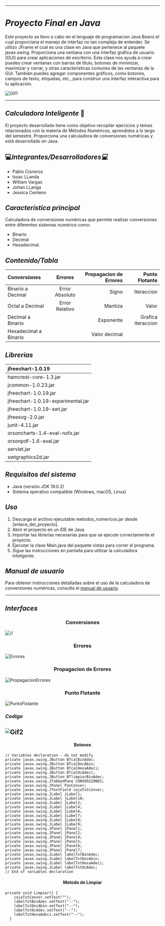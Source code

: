 
---

# *Proyecto Final en Java*
Este proyecto se llevo a cabo en el lenguaje de programacion Java Beans el cual proporciana el manejo de interfaz no tan compleja de entender. Se utilizo JFrame el cual es una clase en Java que pertenece al paquete javax.swing. Proporciona una ventana con una interfaz gráfica de usuario (GUI) para crear aplicaciones de escritorio. Esta clase nos ayuda a crear puedes crear ventanas con barras de título, botones de minimizar, maximizar y cerrar, y otras características comunes de las ventanas de la GUI. También puedes agregar componentes gráficos, como botones, campos de texto, etiquetas, etc., para construir una interfaz interactiva para tu aplicación.

![Gif1](https://github.com/JohanLlanga/MetodosNumericos/assets/134894866/085080bb-8b42-4b90-b490-04e5ebd5d866)

---

## *Calculadora Inteligente* :clap:
El proyecto desarrollado tiene como objetivo recopilar ejercicios y temas relacionados con la materia de Métodos Numéricos, aprendidos a lo largo del semestre. Proporciona una calculadora de conversiones numéricas y está desarrollado en Java.

## :computer:*Integrantes/Desarrolladores:computer:*

- Pablo Cisneros
- Issac LLanda
- William Vargas
- Johan LLanga
- Jessica Centeno

## *Característica principal*

Calculadora de conversiones numéricas que permite realizar conversiones entre diferentes sistemas numérico como:
- Binario
- Decimal
- Hexadecimal.
  
## *Contenido/Tabla*
  
| Conversiones  |      Errores      | Propagacion de Errores |Punto Flotante |
| :------------ |:---------------:  |-------------------------:|-------:|
| Binario a Decimal| Error Absoluto | Signo     |Iteraccion|
| Octal a Decimal| Error Relativo   |  Mantiza     |Valor    
| Decimal a Binario|                | Exponente    | Grafica iteraccion |
| Hexadecimal a Binario|            |  Valor decimal  |     |

## *Librerias*

| jfreechart-1.0.19 |
| :------------ |
| hamcrest-core-1.3.jar| 
| jcommon-1.0.23.jar|
| jfreechart-1.0.19.jar|
| jfreechart-1.0.19-experimental.jar|
| jfreechart-1.0.19-swt.jar|
| jfreesvg-2.0.jar|
| junit-4.11.jar|
| orsoncharts-1.4-eval-nofx.jar|
| orsonpdf-1.6-eval.jar|
| servlet.jar|
| swtgraphics2d.jar|

## *Requisitos del sistema*

- Java (versión JDK 19.0.2)
- Sistema operativo compatible (Windows, macOS, Linux)

## *Uso*
1. Descarga el archivo ejecutable metodos_numericos.jar desde [enlace_del_proyecto].
2. Abrir el proyecto en un IDE de Java.
3. Importar las librerías necesarias para que se ejecute correctamente el proyecto.
4. Ejecutar la clase Main.java del paquete vistas para correr el programa.
5. Sigue las instrucciones en pantalla para utilizar la calculadora inteligente.

## *Manual de usuario*

Para obtener instrucciones detalladas sobre el uso de la calculadora de conversiones numéricas, consulta el [manual de usuario](enlace_al_manual_de_usuario).

---

## *Interfaces*

<h3 align="center"> Conversiones </h3>

![//](https://github.com/JohanLlanga/MetodosNumericos/assets/134894866/18de671c-2ecd-44ad-8d3f-24850116a044)

<h3 align="center"> Errores </h3>
  
![Errores](https://github.com/JohanLlanga/MetodosNumericos/assets/134894866/e96f3fe7-44f7-4f7e-9326-0dee1f556d0c)

<h3 align="center"> Propagacion de Errores </h3>

![PropagacionErrores](https://github.com/JohanLlanga/MetodosNumericos/assets/134894866/9a011fae-1a17-4b88-8127-a43861d42341)

<h3 align="center"> Punto Flotante </h3>

![PuntoFlotante](https://github.com/JohanLlanga/MetodosNumericos/assets/134894866/8fd1c5d8-e413-41e8-9404-d14df2fd1c6f)


### *Codigo*

## ![Gif2](https://github.com/JohanLlanga/MetodosNumericos/assets/134894866/ce9b440f-2925-43a5-95f0-1f18774515f1)

<h4 align="center"> Botones </h4>

    // Variables declaration - do not modify                     
    private javax.swing.JButton BTcalBinAdec;
    private javax.swing.JButton BTcalDecAbin;
    private javax.swing.JButton BTcalHexaAdeci;
    private javax.swing.JButton BTcalOcAdeci;
    private javax.swing.JButton BTlimpiarBinAdec;
    private javax.swing.JTabbedPane CONVERSIONES;
    private javax.swing.JPanel PanConver;
    private javax.swing.JTextField cajaTxtConver;
    private javax.swing.JLabel jLabel1;
    private javax.swing.JLabel jLabel10;
    private javax.swing.JLabel jLabel2;
    private javax.swing.JLabel jLabel4;
    private javax.swing.JLabel jLabel6;
    private javax.swing.JLabel jLabel7;
    private javax.swing.JLabel jLabel8;
    private javax.swing.JLabel jLabel9;
    private javax.swing.JPanel jPanel1;
    private javax.swing.JPanel jPanel2;
    private javax.swing.JPanel jPanel4;
    private javax.swing.JPanel jPanel5;
    private javax.swing.JPanel jPanel6;
    private javax.swing.JPanel jPanel7;
    private javax.swing.JLabel labelTxtBinAdec;
    private javax.swing.JLabel labelTxtDecAbin;
    private javax.swing.JLabel labelTxtHexaAdeci;
    private javax.swing.JLabel labelTxtOcAdec;
    // End of variables declaration    
    
<h4 align="center"> Metodo de Limpiar </h4>

    private void Limpiar() {
        cajaTxtConver.setText("");
        labelTxtBinAdec.setText("--");
        labelTxtDecAbin.setText("--");
        labelTxtOcAdec.setText("--");
        labelTxtHexaAdeci.setText("--");
      }

